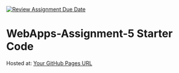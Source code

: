 [![Review Assignment Due Date](https://classroom.github.com/assets/deadline-readme-button-24ddc0f5d75046c5622901739e7c5dd533143b0c8e959d652212380cedb1ea36.svg)](https://classroom.github.com/a/7kKA03Up)
# WebApps-Assignment-5 Starter Code

Hosted at: [Your GitHub Pages URL](https://44-563-webapps-f23.github.io/44563-webapps-f23-assignment5-Shabna610/cities.html)
